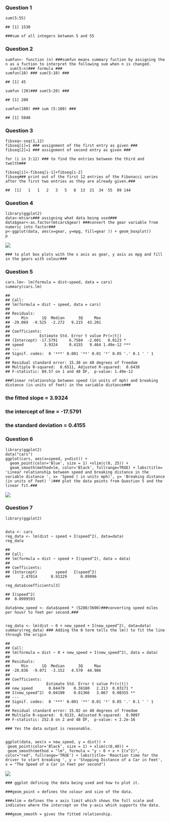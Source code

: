 ### Question 1

    sum(5:55)

    ## [1] 1530

    ###sum of all integers between 5 and 55

### Question 2

    sumfun<- function (n) ###sumfun means summary fuction by assigning the n as a fuction to interpret the following sum when n is changed.
      sum(5:n)### formula ###
    sumfun(10) ### sum(5:10) ###

    ## [1] 45

    sumfun (20)### sum(5:20) ###

    ## [1] 200

    sumfun(100) ### sum (5:100) ###

    ## [1] 5040

### Question 3

    fibseq<-seq(1,12)
    fibseq[1]=1 ### assignment of the first entry as given ###
    fibseq[2]=1 ### assignment of second entry as given ###

    for (i in 3:12) ### to find the entries between the third and twelth###

    fibseq[i]<-fibseq[i-1]+fibseq[i-2]
    fibseq### print out of the first 12 entries of the Fibonacci series after the first two entries as they are already given.###

    ##  [1]   1   1   2   3   5   8  13  21  34  55  89 144

### Question 4

    library(ggplot2)
    data<-mtcars### assigning what data being used###
    data$gear<-as.factor(mtcars$gear) ###convert the gear variable from numeric into factor###
    p<-ggplot(data, aes(x=gear, y=mpg, fill=gear )) + geom_boxplot()
    p

![](https://github.com/afrinmohiuddin/Advanced_Bioinformatics_Assessment_2019/blob/master/unnamed-chunk-4-1.png)

    ### to plot box plots with the x axis as gear, y axis as mpg and fill in the gears with colour###

### Question 5

    cars.lm<- lm(formula = dist~speed, data = cars)
    summary(cars.lm)

    ## 
    ## Call:
    ## lm(formula = dist ~ speed, data = cars)
    ## 
    ## Residuals:
    ##     Min      1Q  Median      3Q     Max 
    ## -29.069  -9.525  -2.272   9.215  43.201 
    ## 
    ## Coefficients:
    ##             Estimate Std. Error t value Pr(>|t|)    
    ## (Intercept) -17.5791     6.7584  -2.601   0.0123 *  
    ## speed         3.9324     0.4155   9.464 1.49e-12 ***
    ## ---
    ## Signif. codes:  0 '***' 0.001 '**' 0.01 '*' 0.05 '.' 0.1 ' ' 1
    ## 
    ## Residual standard error: 15.38 on 48 degrees of freedom
    ## Multiple R-squared:  0.6511, Adjusted R-squared:  0.6438 
    ## F-statistic: 89.57 on 1 and 48 DF,  p-value: 1.49e-12

    ###linear relationship between speed (in units of mph) and breaking distance (in units of feet) in the variable distance###

### the fitted slope = 3.9324

### the intercept of line = -17.5791

### the standard deviation = 0.4155

### Question 6

    library(ggplot2)
    data("cars")
    ggplot(cars, aes(x=speed, y=dist)) + 
      geom_point(color='Blue', size = 1) +xlim(c(0, 25)) +
      geom_smooth(method=lm, color='Black', fullrange=TRUE) + labs(title= 'Linear relationship between speed and breaking distance in the variable distance ', x= 'Speed ( in units mph)', y= 'Breaking distance (in units of feet) ')### plot the data points from Question 5 and the linear fit.###

![](https://github.com/afrinmohiuddin/Advanced_Bioinformatics_Assessment_2019/blob/master/unnamed-chunk-6-1.png)

### Question 7

    library(ggplot2)


    data <- cars
    reg_data <- lm(dist ~ speed + I(speed^2), data=data)
    reg_data

    ## 
    ## Call:
    ## lm(formula = dist ~ speed + I(speed^2), data = data)
    ## 
    ## Coefficients:
    ## (Intercept)        speed   I(speed^2)  
    ##     2.47014      0.91329      0.09996

    reg_data$coefficients[3]

    ## I(speed^2) 
    ##  0.0999593

    data$new_speed <- data$speed * (5280/3600)###converting speed miles per housr to feet per second.###


    reg_data <- lm(dist ~ 0 + new_speed + I(new_speed^2), data=data)
    summary(reg_data) ### Adding the 0 term tells the lm() to fit the line through the origin

    ## 
    ## Call:
    ## lm(formula = dist ~ 0 + new_speed + I(new_speed^2), data = data)
    ## 
    ## Residuals:
    ##     Min      1Q  Median      3Q     Max 
    ## -28.836  -9.071  -3.152   4.570  44.986 
    ## 
    ## Coefficients:
    ##                Estimate Std. Error t value Pr(>|t|)   
    ## new_speed       0.84479    0.38180   2.213  0.03171 * 
    ## I(new_speed^2)  0.04190    0.01366   3.067  0.00355 **
    ## ---
    ## Signif. codes:  0 '***' 0.001 '**' 0.01 '*' 0.05 '.' 0.1 ' ' 1
    ## 
    ## Residual standard error: 15.02 on 48 degrees of freedom
    ## Multiple R-squared:  0.9133, Adjusted R-squared:  0.9097 
    ## F-statistic: 252.8 on 2 and 48 DF,  p-value: < 2.2e-16

    ### Yes the data output is reasonable.


    ggplot(data, aes(x = new_speed, y = dist)) + 
     geom_point(color='Black', size = 1) + xlim(c(0,40)) +
     geom_smooth(method = "lm", formula = "y ~ 0 + x + I(x^2)",  color="red", fullrange='TRUE') + labs(title= 'Reaction time for the driver to start breaking ', y = 'Stopping Distance of a Car in Feet', x = "The Speed of a Car in Feet per second")

![](https://github.com/afrinmohiuddin/Advanced_Bioinformatics_Assessment_2019/blob/master/unnamed-chunk-7-1.png)

    ### ggplot defining the data being used and how to plot it.

    ###geom_point = defines the colour and size of the data.

    ###xlim = defines the x axis limit which shows the full scale and indicates where the intercept on the y-axis which supports the data.

    ###geom_smooth = gives the fitted relationship.
